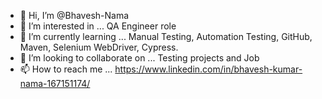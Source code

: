 - 👋 Hi, I’m @Bhavesh-Nama
- 👀 I’m interested in ... QA Engineer role
- 🌱 I’m currently learning ... Manual Testing, Automation Testing, GitHub, Maven, Selenium WebDriver, Cypress.
- 💞️ I’m looking to collaborate on ... Testing projects and Job
- 📫 How to reach me ... https://www.linkedin.com/in/bhavesh-kumar-nama-167151174/

<!---
Bhavesh-Nama/Bhavesh-Nama is a ✨ special ✨ repository because its `README.md` (this file) appears on your GitHub profile.
You can click the Preview link to take a look at your changes.
--->
